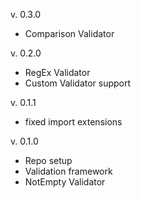 v. 0.3.0

- Comparison Validator

v. 0.2.0

- RegEx Validator
- Custom Validator support

v. 0.1.1

- fixed import extensions

v. 0.1.0

- Repo setup
- Validation framework
- NotEmpty Validator
